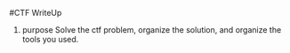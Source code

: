 #CTF WriteUp
1. purpose
Solve the ctf problem, organize the solution, and organize the tools you used.
